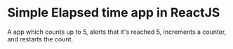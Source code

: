 # Simple Elapsed time app in ReactJS

A app which counts up to 5, alerts that it's reached 5, increments a counter, and restarts the count.